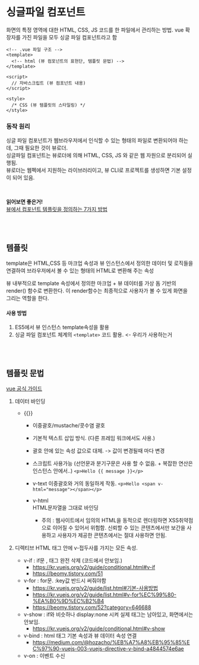 # 싱글파일 컴포넌트
화면의 특정 영역에 대한 HTML, CSS, JS 코드를 한 파일에서 관리하는 방법.
vue 확장자를 가진 파일을 모두 싱글 파일 컴포넌트라고 함


```
<!-- .vue 파일 구조 -->
<template>
  <!-- html (뷰 컴포넌트의 표현단, 템플릿 문법) -->
</template>

<script>
  // 자바스크립트 (뷰 컴포넌트 내용)
</script>

<style>
  /* CSS (뷰 템플릿의 스타일링) */
</style>

```


### 동작 원리
싱글 파일 컴포넌트가 웹브라우저에서 인식할 수 있는 형태의 파일로 변환되어야 하는데, 그때 필요한 것이 뷰로더. <br>
싱글파일 컴포넌트는 뷰로더에 의해 HTML, CSS, JS 와 같은 웹 자원으로 분리되어 실행됨.<br>
뷰로더는 웹펙에서 지원하는 라이브러리이고, 뷰 CLI로 프로젝트를 생성하면  기본 설정이 되어 있음.

<br>

**읽어보면 좋은거!**<br>
[뷰에서 컴포넌트 템플릿을 정의하는 7가지 방법](https://github.com/FEDevelopers/tech.description/wiki/Vue%EC%97%90%EC%84%9C-%EC%BB%B4%ED%8F%AC%EB%84%8C%ED%8A%B8-%ED%85%9C%ED%94%8C%EB%A6%BF%EC%9D%84-%EC%A0%95%EC%9D%98%ED%95%98%EB%8A%94-7%EA%B0%80%EC%A7%80-%EB%B0%A9%EB%B2%95)



<br>
<br>


## 템플릿
template은 HTML,CSS 등 마크업 속성과 뷰 인스턴스에서 정의한 데이터 및
로직들을 연결하여 브라우저에서 볼 수 있는 형태의 HTML로 변환해 주는 속성

뷰 내부적으로 template 속성에서 정의한 마크업 + 뷰 데이터를
가상 돔 기반의 render() 함수로 변환한다.
이 render함수는 최종적으로 사용자가 볼 수 있게 화면을 그리는 역할을 한다.


#### 사용 방법
1. ES5에서 뷰 인스턴스 template속성을 활용
2. 싱글 파일 컴포넌트 체계의 `<template>` 코드 활용.  <- 우리가 사용하는거

<br>
<br>

## 템플릿 문법

[vue 공식 가이드](https://kr.vuejs.org/v2/guide/syntax.html)


1. 데이터 바인딩
    - {{}}
      - 이중괄호/mustache/콧수염 괄호
      - 기본적 텍스트 삽입 방식. (다른 프레임 워크에서도 사용.)
      - 괄호 안에 있는 속성 값으로 대체. -> 값이 변경될때 마다 변경
      - 스크립트 사용가능 (선언문과 분기구문은 사용 할 수 없음. + 복잡한 연산은 인스턴스 안에서..)
    ```<p>Hello {{ message }}</p>```
      - v-text
      이중괄호와 거의 동일하게 작동.
      ```<p>Hello <span v-html="message"></span></p>```
      - v-html<br>
        HTML문자열을 그대로 바인딩<br>

        * 주의 : 웹사이트에서 임의의 HTML을 동적으로 렌더링하면  XSS취약점으로 이어질 수 있어서 위험함. 신뢰할 수 있는 콘텐츠에서만 보간을 사용하고 사용자가 제공한 콘텐츠에서는 절대 사용하면 안됨.



2. 디렉티브
HTML 태그 안에 v-접두사를 가지는 모든 속성.
    - v-if : if문 , 태그 완전 삭제 (코드에서 안보임.)
      - https://kr.vuejs.org/v2/guide/conditional.html#v-if
      - https://beomy.tistory.com/51
    - v-for : for문. :key값 반드시 써줘야함
        - https://kr.vuejs.org/v2/guide/list.html#기본-사용방법
        - https://kr.vuejs.org/v2/guide/list.html#v-for%EC%99%80-%EA%B0%9D%EC%B2%B4
        - https://beomy.tistory.com/52?category=646688
    - v-show : if와 비슷하나 display:none 시켜 실제 태그는 남아있고, 화면에서는 안보임.
        - https://kr.vuejs.org/v2/guide/conditional.html#v-show
    - v-bind : html 태그 기본 속성과 뷰 데이터 속성 연결
      - https://medium.com/@hozacho/%EB%A7%A8%EB%95%85%EC%97%90-vuejs-003-vuejs-directive-v-bind-a4844574e6ae
    - v-on : 이벤트 수신











